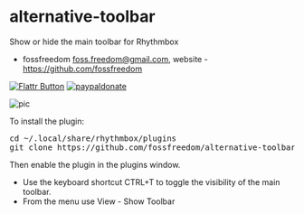 alternative-toolbar
==================

Show or hide the main toolbar for Rhythmbox

 - fossfreedom <foss.freedom@gmail.com>, website - https://github.com/fossfreedom

[![Flattr Button](http://api.flattr.com/button/button-compact-static-100x17.png "Flattr This!")](http://flattr.com/thing/1811704/ "fossfreedom")  [![paypaldonate](https://www.paypalobjects.com/en_GB/i/btn/btn_donate_SM.gif)](https://www.paypal.com/cgi-bin/webscr?cmd=_s-xclick&hosted_button_id=KBV682WJ3BDGL)


![pic](http://i.imgur.com/fIo3XLH.png)

To install the plugin:

<pre>
cd ~/.local/share/rhythmbox/plugins
git clone https://github.com/fossfreedom/alternative-toolbar.git
</pre>

Then enable the plugin in the plugins window.

 - Use the keyboard shortcut CTRL+T to toggle the visibility of the main toolbar.
 - From the menu use View - Show Toolbar